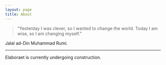 ```yaml
---
layout: page
title: About
---
```


>“Yesterday I was clever, so I wanted to change the world. Today I am wise, so I am changing myself.”

Jalal ad-Din Muhammad Rumi.

<hr>
Elaboraet is currently undergoing construction.
